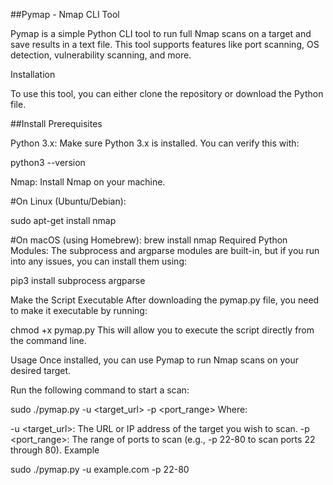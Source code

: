 ##Pymap - Nmap CLI Tool

Pymap is a simple Python CLI tool to run full Nmap scans on a target and save results in a text file. This tool supports features like port scanning, OS detection, vulnerability scanning, and more.

Installation

To use this tool, you can either clone the repository or download the Python file.

##Install Prerequisites

Python 3.x: Make sure Python 3.x is installed. You can verify this with:

python3 --version

Nmap: Install Nmap on your machine.

#On Linux (Ubuntu/Debian):

sudo apt-get install nmap

#On macOS (using Homebrew):
brew install nmap
Required Python Modules: The subprocess and argparse modules are built-in, but if you run into any issues, you can install them using:


pip3 install subprocess argparse

Make the Script Executable
After downloading the pymap.py file, you need to make it executable by running:

chmod +x pymap.py
This will allow you to execute the script directly from the command line.

Usage
Once installed, you can use Pymap to run Nmap scans on your desired target.

Run the following command to start a scan:

sudo ./pymap.py -u <target_url> -p <port_range>
Where:

-u <target_url>: The URL or IP address of the target you wish to scan.
-p <port_range>: The range of ports to scan (e.g., -p 22-80 to scan ports 22 through 80).
Example

sudo ./pymap.py -u example.com -p 22-80

